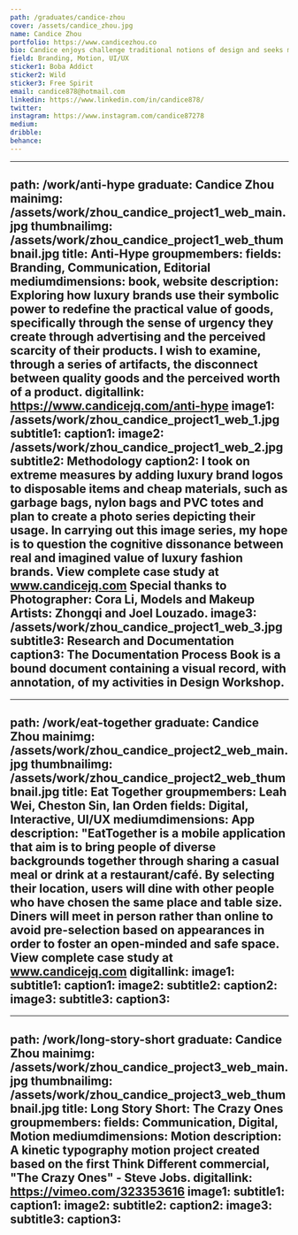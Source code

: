 ```yaml
---
path: /graduates/candice-zhou
cover: /assets/candice_zhou.jpg
name: Candice Zhou
portfolio: https://www.candicezhou.co
bio: Candice enjoys challenge traditional notions of design and seeks more conceptual as well as innovative approaches to her design process. As a designer, she understands design is not just about aesthetics, rather the purpose is to improve the relationship between people, objects and the environment. It is about how things work. Her goal is to practice user-centered design and provide creative approaches to improve people’s lives.
field: Branding, Motion, UI/UX
sticker1: Boba Addict
sticker2: Wild
sticker3: Free Spirit
email: candice878@hotmail.com
linkedin: https://www.linkedin.com/in/candice878/
twitter:	
instagram: https://www.instagram.com/candice87278
medium:
dribble:	
behance:	
---
```


---
path: /work/anti-hype
graduate: Candice Zhou
mainimg: /assets/work/zhou_candice_project1_web_main.jpg
thumbnailimg: /assets/work/zhou_candice_project1_web_thumbnail.jpg
title: Anti-Hype
groupmembers:
fields: Branding, Communication, Editorial
mediumdimensions: book, website
description: Exploring how luxury brands use their symbolic power to redefine the practical value of goods, specifically through the sense of urgency they create through advertising and the perceived scarcity of their products. I wish to examine, through a series of artifacts, the disconnect between quality goods and the perceived worth of a product.
digitallink: https://www.candicejq.com/anti-hype
image1: /assets/work/zhou_candice_project1_web_1.jpg
subtitle1:
caption1:
image2: /assets/work/zhou_candice_project1_web_2.jpg
subtitle2: Methodology
caption2: I took on extreme measures by adding luxury brand logos to disposable items and cheap materials, such as garbage bags, nylon bags and PVC totes and plan to create a photo series depicting their usage. In carrying out this image series, my hope is to question the cognitive dissonance between real and imagined value of luxury fashion brands. View complete case study at www.candicejq.com Special thanks to Photographer: Cora Li, Models and Makeup Artists: Zhongqi and Joel Louzado.
image3: /assets/work/zhou_candice_project1_web_3.jpg
subtitle3: Research and Documentation
caption3: The Documentation Process Book is a bound document containing a visual record, with annotation, of my activities in Design Workshop.
---

---
path: /work/eat-together
graduate: Candice Zhou
mainimg: /assets/work/zhou_candice_project2_web_main.jpg
thumbnailimg: /assets/work/zhou_candice_project2_web_thumbnail.jpg
title: Eat Together
groupmembers: Leah Wei, Cheston Sin, Ian Orden
fields: Digital, Interactive, UI/UX
mediumdimensions: App
description: "EatTogether is a mobile application that aim is to bring people of diverse backgrounds together through sharing a casual meal or drink at a restaurant/café. By selecting their location, users will dine with other people who have chosen the same place and table size. Diners will meet in person rather than online to avoid pre-selection based on appearances in order to foster an open-minded and safe space. View complete case study at www.candicejq.com 
digitallink:
image1:
subtitle1:
caption1:
image2:
subtitle2:
caption2:
image3:
subtitle3:
caption3:
---

---
path: /work/long-story-short
graduate: Candice Zhou
mainimg: /assets/work/zhou_candice_project3_web_main.jpg
thumbnailimg: /assets/work/zhou_candice_project3_web_thumbnail.jpg
title: Long Story Short: The Crazy Ones
groupmembers:
fields: Communication, Digital, Motion
mediumdimensions: Motion
description: A kinetic typography motion project created based on the first Think Different commercial, "The Crazy Ones" - Steve Jobs.
digitallink: https://vimeo.com/323353616
image1:
subtitle1:
caption1:
image2:
subtitle2:
caption2:
image3:
subtitle3:
caption3:
---
